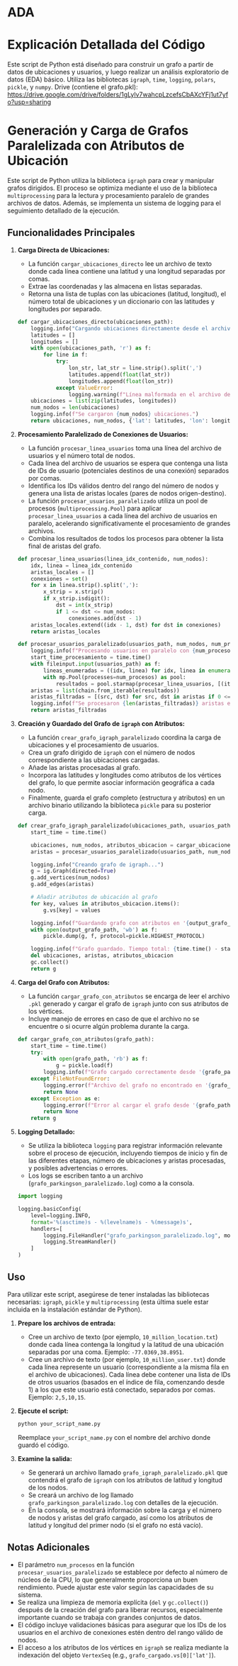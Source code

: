 # ADA
# Explicación Detallada del Código

Este script de Python está diseñado para construir un grafo a partir de datos de ubicaciones y usuarios, y luego realizar un análisis exploratorio de datos (EDA) básico. Utiliza las bibliotecas `igraph`, `time`, `logging`, `polars`, `pickle`, y `numpy`.
Drive (contiene el grafo.pkl):
https://drive.google.com/drive/folders/1gLylv7wahcpLzcefsCbAXcYFj1ut7yfo?usp=sharing 

# Generación y Carga de Grafos Paralelizada con Atributos de Ubicación

Este script de Python utiliza la biblioteca `igraph` para crear y manipular grafos dirigidos. El proceso se optimiza mediante el uso de la biblioteca `multiprocessing` para la lectura y procesamiento paralelo de grandes archivos de datos. Además, se implementa un sistema de logging para el seguimiento detallado de la ejecución.

## Funcionalidades Principales

1.  **Carga Directa de Ubicaciones:**
    * La función `cargar_ubicaciones_directo` lee un archivo de texto donde cada línea contiene una latitud y una longitud separadas por comas.
    * Extrae las coordenadas y las almacena en listas separadas.
    * Retorna una lista de tuplas con las ubicaciones (latitud, longitud), el número total de ubicaciones y un diccionario con las latitudes y longitudes por separado.

    ```python
    def cargar_ubicaciones_directo(ubicaciones_path):
        logging.info("Cargando ubicaciones directamente desde el archivo...")
        latitudes = []
        longitudes = []
        with open(ubicaciones_path, 'r') as f:
            for line in f:
                try:
                    lon_str, lat_str = line.strip().split(',')
                    latitudes.append(float(lat_str))
                    longitudes.append(float(lon_str))
                except ValueError:
                    logging.warning(f"Línea malformada en el archivo de ubicaciones: '{line.strip()}'")
        ubicaciones = list(zip(latitudes, longitudes))
        num_nodos = len(ubicaciones)
        logging.info(f"Se cargaron {num_nodos} ubicaciones.")
        return ubicaciones, num_nodos, {'lat': latitudes, 'lon': longitudes}
    ```

2.  **Procesamiento Paralelizado de Conexiones de Usuarios:**
    * La función `procesar_linea_usuarios` toma una línea del archivo de usuarios y el número total de nodos.
    * Cada línea del archivo de usuarios se espera que contenga una lista de IDs de usuario (potenciales destinos de una conexión) separados por comas.
    * Identifica los IDs válidos dentro del rango del número de nodos y genera una lista de aristas locales (pares de nodos origen-destino).
    * La función `procesar_usuarios_paralelizado` utiliza un pool de procesos (`multiprocessing.Pool`) para aplicar `procesar_linea_usuarios` a cada línea del archivo de usuarios en paralelo, acelerando significativamente el procesamiento de grandes archivos.
    * Combina los resultados de todos los procesos para obtener la lista final de aristas del grafo.

    ```python
    def procesar_linea_usuarios(linea_idx_contenido, num_nodos):
        idx, linea = linea_idx_contenido
        aristas_locales = []
        conexiones = set()
        for x in linea.strip().split(','):
            x_strip = x.strip()
            if x_strip.isdigit():
                dst = int(x_strip)
                if 1 <= dst <= num_nodos:
                    conexiones.add(dst - 1)
        aristas_locales.extend((idx - 1, dst) for dst in conexiones)
        return aristas_locales

    def procesar_usuarios_paralelizado(usuarios_path, num_nodos, num_procesos=mp.cpu_count()):
        logging.info(f"Procesando usuarios en paralelo con {num_procesos} procesos...")
        start_time_procesamiento = time.time()
        with fileinput.input(usuarios_path) as f:
            lineas_enumeradas = ((idx, linea) for idx, linea in enumerate(f, start=1) if idx <= num_nodos)
            with mp.Pool(processes=num_procesos) as pool:
                resultados = pool.starmap(procesar_linea_usuarios, [(item, num_nodos) for item in lineas_enumeradas])
        aristas = list(chain.from_iterable(resultados))
        aristas_filtradas = [(src, dst) for src, dst in aristas if 0 <= src < num_nodos and 0 <= dst < num_nodos]
        logging.info(f"Se procesaron {len(aristas_filtradas)} aristas en {time.time() - start_time_procesamiento:.2f} s.")
        return aristas_filtradas
    ```

3.  **Creación y Guardado del Grafo de `igraph` con Atributos:**
    * La función `crear_grafo_igraph_paralelizado` coordina la carga de ubicaciones y el procesamiento de usuarios.
    * Crea un grafo dirigido de `igraph` con el número de nodos correspondiente a las ubicaciones cargadas.
    * Añade las aristas procesadas al grafo.
    * Incorpora las latitudes y longitudes como atributos de los vértices del grafo, lo que permite asociar información geográfica a cada nodo.
    * Finalmente, guarda el grafo completo (estructura y atributos) en un archivo binario utilizando la biblioteca `pickle` para su posterior carga.

    ```python
    def crear_grafo_igraph_paralelizado(ubicaciones_path, usuarios_path, output_grafo_path):
        start_time = time.time()

        ubicaciones, num_nodos, atributos_ubicacion = cargar_ubicaciones_directo(ubicaciones_path)
        aristas = procesar_usuarios_paralelizado(usuarios_path, num_nodos)

        logging.info("Creando grafo de igraph...")
        g = ig.Graph(directed=True)
        g.add_vertices(num_nodos)
        g.add_edges(aristas)

        # Añadir atributos de ubicación al grafo
        for key, values in atributos_ubicacion.items():
            g.vs[key] = values

        logging.info(f"Guardando grafo con atributos en '{output_grafo_path}'...")
        with open(output_grafo_path, 'wb') as f:
            pickle.dump(g, f, protocol=pickle.HIGHEST_PROTOCOL)

        logging.info(f"Grafo guardado. Tiempo total: {time.time() - start_time:.2f} s")
        del ubicaciones, aristas, atributos_ubicacion
        gc.collect()
        return g
    ```

4.  **Carga del Grafo con Atributos:**
    * La función `cargar_grafo_con_atributos` se encarga de leer el archivo `.pkl` generado y cargar el grafo de `igraph` junto con sus atributos de los vértices.
    * Incluye manejo de errores en caso de que el archivo no se encuentre o si ocurre algún problema durante la carga.

    ```python
    def cargar_grafo_con_atributos(grafo_path):
        start_time = time.time()
        try:
            with open(grafo_path, 'rb') as f:
                g = pickle.load(f)
            logging.info(f"Grafo cargado correctamente desde '{grafo_path}' en {time.time() - start_time:.4f} segundos.")
        except FileNotFoundError:
            logging.error(f"Archivo del grafo no encontrado en '{grafo_path}'.")
            return None
        except Exception as e:
            logging.error(f"Error al cargar el grafo desde '{grafo_path}': {e}")
            return None
        return g
    ```

5.  **Logging Detallado:**
    * Se utiliza la biblioteca `logging` para registrar información relevante sobre el proceso de ejecución, incluyendo tiempos de inicio y fin de las diferentes etapas, número de ubicaciones y aristas procesadas, y posibles advertencias o errores.
    * Los logs se escriben tanto a un archivo (`grafo_parkingson_paralelizado.log`) como a la consola.

    ```python
    import logging

    logging.basicConfig(
        level=logging.INFO,
        format='%(asctime)s - %(levelname)s - %(message)s',
        handlers=[
            logging.FileHandler("grafo_parkingson_paralelizado.log", mode='w', encoding='utf-8'),
            logging.StreamHandler()
        ]
    )
    ```

## Uso

Para utilizar este script, asegúrese de tener instaladas las bibliotecas necesarias: `igraph`, `pickle` y `multiprocessing` (esta última suele estar incluida en la instalación estándar de Python).

1.  **Prepare los archivos de entrada:**
    * Cree un archivo de texto (por ejemplo, `10_million_location.txt`) donde cada línea contenga la longitud y la latitud de una ubicación separadas por una coma. Ejemplo: `-77.0369,38.8951`.
    * Cree un archivo de texto (por ejemplo, `10_million_user.txt`) donde cada línea represente un usuario (correspondiente a la misma fila en el archivo de ubicaciones). Cada línea debe contener una lista de IDs de otros usuarios (basados en el índice de fila, comenzando desde 1) a los que este usuario está conectado, separados por comas. Ejemplo: `2,5,10,15`.

2.  **Ejecute el script:**
    ```bash
    python your_script_name.py
    ```
    Reemplace `your_script_name.py` con el nombre del archivo donde guardó el código.

3.  **Examine la salida:**
    * Se generará un archivo llamado `grafo_igraph_paralelizado.pkl` que contendrá el grafo de `igraph` con los atributos de latitud y longitud de los nodos.
    * Se creará un archivo de log llamado `grafo_parkingson_paralelizado.log` con detalles de la ejecución.
    * En la consola, se mostrará información sobre la carga y el número de nodos y aristas del grafo cargado, así como los atributos de latitud y longitud del primer nodo (si el grafo no está vacío).

## Notas Adicionales

* El parámetro `num_procesos` en la función `procesar_usuarios_paralelizado` se establece por defecto al número de núcleos de la CPU, lo que generalmente proporciona un buen rendimiento. Puede ajustar este valor según las capacidades de su sistema.
* Se realiza una limpieza de memoria explícita (`del` y `gc.collect()`) después de la creación del grafo para liberar recursos, especialmente importante cuando se trabaja con grandes conjuntos de datos.
* El código incluye validaciones básicas para asegurar que los IDs de los usuarios en el archivo de conexiones estén dentro del rango válido de nodos.
* El acceso a los atributos de los vértices en `igraph` se realiza mediante la indexación del objeto `VertexSeq` (e.g., `grafo_cargado.vs[0]['lat']`).

